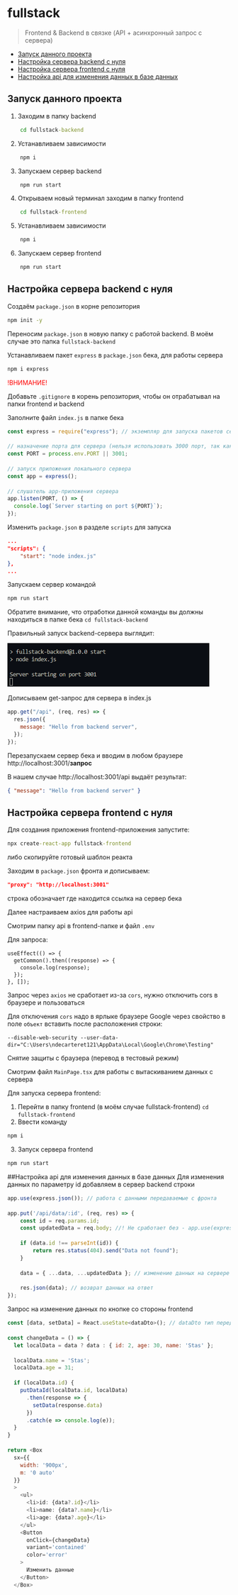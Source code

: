 # fullstack

> Frontend & Backend в связке (API + асинхронный запрос с сервера)

- [Запуск данного проекта](#Запуск-данного-проекта)
- [Настройка сервера backend c нуля](#Настройка-сервера-backend-c-нуля)
- [Настройка сервера frontend c нуля](#Настройка-сервера-frontend-c-нуля)
- [Настройка api для изменения данных в базе данных](#Настройка-api-для-изменения-данных-в-базе-данных)

## Запуск данного проекта

1. Заходим в папку backend

```cmd
    cd fullstack-backend
```

2. Устанавливаем зависимости

```cmd
    npm i
```

3. Запускаем сервер backend

```cmd
    npm run start
```

4. Открываем новый терминал заходим в папку frontend

```cmd
    cd fullstack-frontend
```

5. Устанавливаем зависимости

```cmd
    npm i
```

6. Запускаем сервер frontend

```cmd
    npm run start
```

## Настройка сервера backend c нуля

Создаём `package.json` в корне репозитория

```cmd
npm init -y
```

Переносим `package.json` в новую папку с работой backend. В моём случае это папка `fullstack-backend`

Устанавливаем пакет `express` в `package.json` бека, для работы сервера

```cmd
npm i express
```

<span style='color: red'>!ВНИМАНИЕ!</span>

Добавьте `.gitignore` в корень репозитория, чтобы он отрабатывал на папки frontend и backend

Заполните файл `index.js` в папке бека

```js
const express = require("express"); // экземпляр для запуска пакетов сервера

// назначение порта для сервера (нельзя использовать 3000 порт, так как он используется для frontend)
const PORT = process.env.PORT || 3001;

// запуск приложения локального сервера
const app = express();

// слушатель app-приложения сервера
app.listen(PORT, () => {
  console.log(`Server starting on port ${PORT}`);
});
```

Изменить `package.json` в разделе `scripts` для запуска

```json
...
"scripts": {
    "start": "node index.js"
},
...
```

Запускаем сервер командой

```cmd
npm run start
```

Обратите внимание, что отработки данной команды вы должны находиться в папке бека `cd fullstack-backend`

Правильный запуск backend-сервера выглядит:

<img src='./img/completed-start-back-server.png' alt='success start server' />

Дописываем get-запрос для сервера в index.js

```js
app.get("/api", (req, res) => {
  res.json({
    message: "Hello from backend server",
  });
});
```

Перезапускаем сервер бека и вводим в любом браузере http://localhost:3001/**запрос**

В нашем случае http://localhost:3001/api выдаёт результат:

```json
{ "message": "Hello from backend server" }
```

## Настройка сервера frontend c нуля

Для создания приложения frontend-приложения запустите:

```cmd
npx create-react-app fullstack-frontend
```

либо скопируйте готовый шаблон реакта

Заходим в `package.json` фронта и дописываем:

```json
"proxy": "http://localhost:3001"
```

строка обозначает где находится ссылка на сервер бека

Далее настраиваем axios для работы api

Смотрим папку api в frontend-папке и файл `.env`

Для запроса:

```tsx
useEffect(() => {
  getCommon().then((response) => {
    console.log(response);
  });
}, []);
```

Запрос через `axios` не сработает из-за `cors`, нужно отключить cors в браузере и пользоваться

Для отключения `cors` надо в ярлыке браузере Google через свойство в поле `объект` вставить после расположения строки:

```
--disable-web-security --user-data-dir="C:\Users\ndecarteret121\AppData\Local\Google\Chrome\Testing"
```

Снятие защиты с браузера (перевод в тестовый режим)

Смотрим файл `MainPage.tsx` для работы с вытаскиванием данных с сервера

Для запуска сервера frontend:

1. Перейти в папку frontend (в моём случае fullstack-frontend) `cd fullstack-frontend`
2. Ввести команду

```cmd
npm i
```

3. Запуск сервера frontend

```cmd
npm run start
```

##Настройка api для изменения данных в базе данных
Для изменения данных по параметру id добавляем в сервер backend строки

```JavaScript
app.use(express.json()); // работа с данными передаваемые с фронта

app.put('/api/data/:id', (req, res) => {
	const id = req.params.id;
	const updatedData = req.body; //! Не сработает без - app.use(express.json());

	if (data.id !== parseInt(id)) {
		return res.status(404).send("Data not found");
	}

	data = { ...data, ...updatedData }; // изменение данных на сервере

	res.json(data); // возврат данных на ответ
});
```

Запрос на изменение данных по кнопке со стороны frontend

```JavaScript
const [data, setData] = React.useState<dataDto>(); // dataDto тип передаваемых / получаемых данных

const changeData = () => {
  let localData = data ? data : { id: 2, age: 30, name: 'Stas' };

  localData.name = 'Stas';
  localData.age = 31;

  if (localData.id) {
    putDataId(localData.id, localData)
      .then(response => {
        setData(response.data)
      })
      .catch(e => console.log(e));
  }
}

return <Box
  sx={{
    width: '900px',
    m: '0 auto'
  }}
  >
    <ul>
      <li>id: {data?.id}</li>
      <li>name: {data?.name}</li>
      <li>age: {data?.age}</li>
    </ul>
    <Button
      onClick={changeData}
      variant='contained'
      color='error'
    >
      Изменить данные
    </Button>
  </Box>
```
